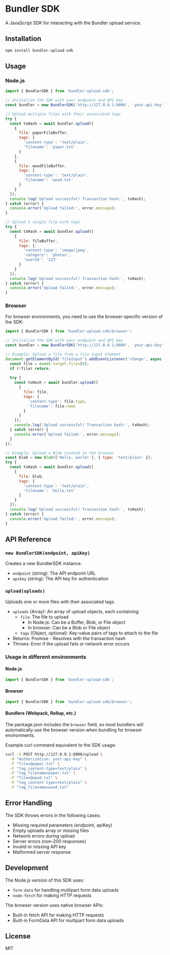 # Bundler SDK

A JavaScript SDK for interacting with the Bundler upload service.

## Installation

```bash
npm install bundler-upload-sdk
```

## Usage

### Node.js

```javascript
import { BundlerSDK } from 'bundler-upload-sdk';

// Initialize the SDK with your endpoint and API key
const bundler = new BundlerSDK('http://127.0.0.1:8000', 'your-api-key');

// Upload multiple files with their associated tags
try {
  const txHash = await bundler.upload([
    {
      file: paperFileBuffer,
      tags: {
        'content-type': 'text/plain',
        'filename': 'paper.txt'
      }
    },
    {
      file: woodFileBuffer,
      tags: {
        'content-type': 'text/plain',
        'filename': 'wood.txt'
      }
    }
  ]);
  console.log('Upload successful! Transaction hash:', txHash);
} catch (error) {
  console.error('Upload failed:', error.message);
}

// Upload a single file with tags
try {
  const txHash = await bundler.upload([
    {
      file: fileBuffer,
      tags: {
        'content-type': 'image/jpeg',
        'category': 'photos',
        'userId': '123'
      }
    }
  ]);
  console.log('Upload successful! Transaction hash:', txHash);
} catch (error) {
  console.error('Upload failed:', error.message);
}
```

### Browser

For browser environments, you need to use the browser-specific version of the SDK:

```javascript
import { BundlerSDK } from 'bundler-upload-sdk/browser';

// Initialize the SDK with your endpoint and API key
const bundler = new BundlerSDK('http://127.0.0.1:8000', 'your-api-key');

// Example: Upload a file from a file input element
document.getElementById('fileInput').addEventListener('change', async (event) => {
  const file = event.target.files[0];
  if (!file) return;
  
  try {
    const txHash = await bundler.upload([
      {
        file: file,
        tags: {
          'content-type': file.type,
          'filename': file.name
        }
      }
    ]);
    console.log('Upload successful! Transaction hash:', txHash);
  } catch (error) {
    console.error('Upload failed:', error.message);
  }
});

// Example: Upload a Blob created in the browser
const blob = new Blob(['Hello, world!'], { type: 'text/plain' });
try {
  const txHash = await bundler.upload([
    {
      file: blob,
      tags: {
        'content-type': 'text/plain',
        'filename': 'hello.txt'
      }
    }
  ]);
  console.log('Upload successful! Transaction hash:', txHash);
} catch (error) {
  console.error('Upload failed:', error.message);
}
```

## API Reference

### `new BundlerSDK(endpoint, apiKey)`

Creates a new BundlerSDK instance.

- `endpoint` (string): The API endpoint URL
- `apiKey` (string): The API key for authentication

### `upload(uploads)`

Uploads one or more files with their associated tags.

- `uploads` (Array): An array of upload objects, each containing:
  - `file`: The file to upload
    - In Node.js: Can be a Buffer, Blob, or File object
    - In browser: Can be a Blob or File object
  - `tags` (Object, optional): Key-value pairs of tags to attach to the file
- Returns: Promise<string> - Resolves with the transaction hash
- Throws: Error if the upload fails or network error occurs

### Usage in different environments

#### Node.js
```javascript
import { BundlerSDK } from 'bundler-upload-sdk';
```

#### Browser
```javascript
import { BundlerSDK } from 'bundler-upload-sdk/browser';
```

#### Bundlers (Webpack, Rollup, etc.)
The package.json includes the `browser` field, so most bundlers will automatically use the browser version when bundling for browser environments.

Example curl command equivalent to the SDK usage:
```bash
curl -X POST http://127.0.0.1:8000/upload \
  -H "Authorization: your-api-key" \
  -F "file=@paper.txt" \
  -F "tag_content-type=text/plain" \
  -F "tag_filename=paper.txt" \
  -F "file=@wood.txt" \
  -F "tag_content-type=text/plain" \
  -F "tag_filename=wood.txt"
```

## Error Handling

The SDK throws errors in the following cases:
- Missing required parameters (endpoint, apiKey)
- Empty uploads array or missing files
- Network errors during upload
- Server errors (non-200 responses)
- Invalid or missing API key
- Malformed server response

## Development

The Node.js version of this SDK uses:
- `form-data` for handling multipart form data uploads
- `node-fetch` for making HTTP requests

The browser version uses native browser APIs:
- Built-in fetch API for making HTTP requests
- Built-in FormData API for multipart form data uploads

## License

MIT
